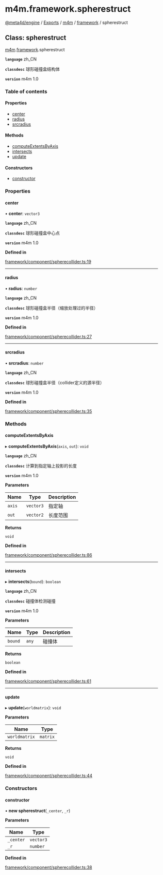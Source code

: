 # m4m.framework.spherestruct

[@meta4d/engine](../) / [Exports](../modules/) / [m4m](../modules/m4m.md) / [framework](../modules/m4m.framework.md) / spherestruct

## Class: spherestruct

[m4m](../modules/m4m.md).[framework](../modules/m4m.framework.md).spherestruct

**`language`** zh\_CN

**`classdesc`** 球形碰撞盒结构体

**`version`** m4m 1.0

### Table of contents

#### Properties

* [center](m4m.framework.spherestruct.md#center)
* [radius](m4m.framework.spherestruct.md#radius)
* [srcradius](m4m.framework.spherestruct.md#srcradius)

#### Methods

* [computeExtentsByAxis](m4m.framework.spherestruct.md#computeextentsbyaxis)
* [intersects](m4m.framework.spherestruct.md#intersects)
* [update](m4m.framework.spherestruct.md#update)

#### Constructors

* [constructor](m4m.framework.spherestruct.md#constructor)

### Properties

#### center

• **center**: `vector3`

**`language`** zh\_CN

**`classdesc`** 球形碰撞盒中心点

**`version`** m4m 1.0

**Defined in**

[framework/component/spherecollider.ts:19](https://github.com/meta4d-me/meta4d-engine/blob/cf6bfe6/src/framework/component/spherecollider.ts#L19)

***

#### radius

• **radius**: `number`

**`language`** zh\_CN

**`classdesc`** 球形碰撞盒半径（缩放处理过的半径）

**`version`** m4m 1.0

**Defined in**

[framework/component/spherecollider.ts:27](https://github.com/meta4d-me/meta4d-engine/blob/cf6bfe6/src/framework/component/spherecollider.ts#L27)

***

#### srcradius

• **srcradius**: `number`

**`language`** zh\_CN

**`classdesc`** 球形碰撞盒半径（collider定义的源半径）

**`version`** m4m 1.0

**Defined in**

[framework/component/spherecollider.ts:35](https://github.com/meta4d-me/meta4d-engine/blob/cf6bfe6/src/framework/component/spherecollider.ts#L35)

### Methods

#### computeExtentsByAxis

▸ **computeExtentsByAxis**(`axis`, `out`): `void`

**`language`** zh\_CN

**`classdesc`** 计算到指定轴上投影的长度

**`version`** m4m 1.0

**Parameters**

| Name   | Type      | Description |
| ------ | --------- | ----------- |
| `axis` | `vector3` | 指定轴         |
| `out`  | `vector2` | 长度范围        |

**Returns**

`void`

**Defined in**

[framework/component/spherecollider.ts:86](https://github.com/meta4d-me/meta4d-engine/blob/cf6bfe6/src/framework/component/spherecollider.ts#L86)

***

#### intersects

▸ **intersects**(`bound`): `boolean`

**`language`** zh\_CN

**`classdesc`** 碰撞体检测碰撞

**`version`** m4m 1.0

**Parameters**

| Name    | Type  | Description |
| ------- | ----- | ----------- |
| `bound` | `any` | 碰撞体         |

**Returns**

`boolean`

**Defined in**

[framework/component/spherecollider.ts:61](https://github.com/meta4d-me/meta4d-engine/blob/cf6bfe6/src/framework/component/spherecollider.ts#L61)

***

#### update

▸ **update**(`worldmatrix`): `void`

**Parameters**

| Name          | Type     |
| ------------- | -------- |
| `worldmatrix` | `matrix` |

**Returns**

`void`

**Defined in**

[framework/component/spherecollider.ts:44](https://github.com/meta4d-me/meta4d-engine/blob/cf6bfe6/src/framework/component/spherecollider.ts#L44)

### Constructors

#### constructor

• **new spherestruct**(`_center`, `_r`)

**Parameters**

| Name      | Type      |
| --------- | --------- |
| `_center` | `vector3` |
| `_r`      | `number`  |

**Defined in**

[framework/component/spherecollider.ts:38](https://github.com/meta4d-me/meta4d-engine/blob/cf6bfe6/src/framework/component/spherecollider.ts#L38)
